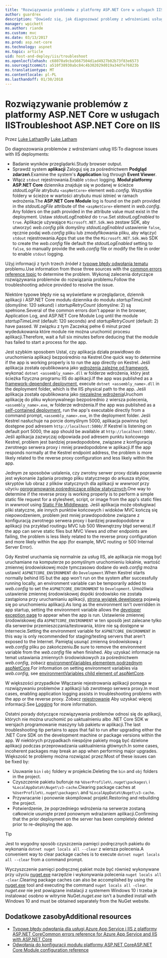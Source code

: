```yaml
---
title: "Rozwiązywanie problemów z platformy ASP.NET Core w usługach IIS"
author: guardrex
description: "Dowiedz się, jak diagnozować problemy z wdrożeniami usług IIS aplikacji platformy ASP.NET Core."
manager: wpickett
ms.author: riande
ms.custom: mvc
ms.date: 03/13/2017
ms.prod: asp.net-core
ms.technology: aspnet
ms.topic: article
uid: host-and-deploy/iis/troubleshoot
ms.openlocfilehash: c68070a9cba5667504d1ad4927b02b73f83e6573
ms.sourcegitcommit: a510f38930abc84c4b302029d019a34dfe76823b
ms.translationtype: MT
ms.contentlocale: pl-PL
ms.lasthandoff: 01/30/2018
---
```

# <a name="troubleshoot-aspnet-core-on-iis"></a><span data-ttu-id="55edb-103">Rozwiązywanie problemów z platformy ASP.NET Core w usługach IIS</span><span class="sxs-lookup"><span data-stu-id="55edb-103">Troubleshoot ASP.NET Core on IIS</span></span>

<span data-ttu-id="55edb-104">Przez [Luke Latham](https://github.com/guardrex)</span><span class="sxs-lookup"><span data-stu-id="55edb-104">By [Luke Latham](https://github.com/guardrex)</span></span>

<span data-ttu-id="55edb-105">Do diagnozowania problemów z wdrożeniami usług IIS:</span><span class="sxs-lookup"><span data-stu-id="55edb-105">To diagnose issues with IIS deployments:</span></span>

* <span data-ttu-id="55edb-106">Badanie wyników przeglądarki.</span><span class="sxs-lookup"><span data-stu-id="55edb-106">Study browser output.</span></span>
* <span data-ttu-id="55edb-107">Sprawdź system **aplikacji** Zaloguj się za pośrednictwem **Podgląd zdarzeń**.</span><span class="sxs-lookup"><span data-stu-id="55edb-107">Examine the system's **Application** log through **Event Viewer**.</span></span>
* <span data-ttu-id="55edb-108">Włącz `stdout` rejestrowania.</span><span class="sxs-lookup"><span data-stu-id="55edb-108">Enable `stdout` logging.</span></span> <span data-ttu-id="55edb-109">**Moduł platformy ASP.NET Core** dziennika znajduje się w podanej w ścieżce *stdoutLogFile* atrybutu `<aspNetCore>` element *web.config*. Wszystkie foldery w ścieżce w wartości atrybutu musi istnieć w ramach wdrożenia.</span><span class="sxs-lookup"><span data-stu-id="55edb-109">The **ASP.NET Core Module** log is found on the path provided in the *stdoutLogFile* attribute of the `<aspNetCore>` element in *web.config*. Any folders on the path provided in the attribute value must exist in the deployment.</span></span> <span data-ttu-id="55edb-110">Ustaw *stdoutLogEnabled* do `true`.</span><span class="sxs-lookup"><span data-stu-id="55edb-110">Set *stdoutLogEnabled* to `true`.</span></span> <span data-ttu-id="55edb-111">Aplikacje używające `Microsoft.NET.Sdk.Web` zestaw SDK, aby utworzyć *web.config* plik domyślny *stdoutLogEnabled* ustawienie `false`, ręcznie podaj *web.config* pliku lub zmodyfikowania pliku, aby włączyć `stdout` rejestrowania.</span><span class="sxs-lookup"><span data-stu-id="55edb-111">Apps that use the the `Microsoft.NET.Sdk.Web` SDK to create the *web.config* file default the *stdoutLogEnabled* setting to `false`, so manually provide the *web.config* file or modify the file in order to enable `stdout` logging.</span></span>

<span data-ttu-id="55edb-112">Użyj informacji z tych trzech źródeł z [typowe błędy odwołania tematu](xref:host-and-deploy/azure-iis-errors-reference) problemu.</span><span class="sxs-lookup"><span data-stu-id="55edb-112">Use information from those three sources with the [common errors reference topic](xref:host-and-deploy/azure-iis-errors-reference) to determine the problem.</span></span> <span data-ttu-id="55edb-113">Wykonaj zalecenia dotyczące rozwiązywania problemów do rozwiązania problemu.</span><span class="sxs-lookup"><span data-stu-id="55edb-113">Follow the troubleshooting advice provided to resolve the issue.</span></span>

<span data-ttu-id="55edb-114">Niektóre typowe błędy nie są wyświetlane w przeglądarce, dziennik aplikacji i ASP.NET Core modułu dziennika do modułu *startupTimeLimit* (domyślne: 120 sekund) i *startupRetryCount* (domyślne: 2) są spełnione.</span><span class="sxs-lookup"><span data-stu-id="55edb-114">Several of the common errors don't appear in the browser, Application Log, and ASP.NET Core Module Log until the module *startupTimeLimit* (default: 120 seconds) and *startupRetryCount* (default: 2) have passed.</span></span> <span data-ttu-id="55edb-115">W związku z tym Zaczekaj pełne 6 minut przed wydedukowania które module nie można uruchomić procesu aplikacji.</span><span class="sxs-lookup"><span data-stu-id="55edb-115">Therefore, wait a full six minutes before deducing that the module has failed to start a process for the app.</span></span>

<span data-ttu-id="55edb-116">Jest szybkim sposobem Ustal, czy aplikacja działa prawidłowo do uruchomienia aplikacji bezpośrednio na Kestrel.</span><span class="sxs-lookup"><span data-stu-id="55edb-116">One quick way to determine if the app is working properly is to run the app directly on Kestrel.</span></span> <span data-ttu-id="55edb-117">Jeśli aplikacja została opublikowana jako [wdrożenia zależne od framework](/dotnet/core/deploying/#framework-dependent-deployments-fdd), wykonać `dotnet <assembly_name>.dll` w folderze wdrożenia, który jest ścieżka fizyczna programu IIS do aplikacji.</span><span class="sxs-lookup"><span data-stu-id="55edb-117">If the app was published as a [framework-dependent deployment](/dotnet/core/deploying/#framework-dependent-deployments-fdd), execute `dotnet <assembly_name>.dll` in the deployment folder, which is the IIS physical path to the app.</span></span> <span data-ttu-id="55edb-118">Jeśli aplikacja została opublikowana jako [niezależne wdrożenia](/dotnet/core/deploying/#self-contained-deployments-scd)Uruchom aplikację do pliku wykonywalnego bezpośrednio z wiersza polecenia, `<assembly_name>.exe`, w folderze wdrożenia.</span><span class="sxs-lookup"><span data-stu-id="55edb-118">If the app was published as a [self-contained deployment](/dotnet/core/deploying/#self-contained-deployments-scd), run the app's executable directly from a command prompt, `<assembly_name>.exe`, in the deployment folder.</span></span> <span data-ttu-id="55edb-119">Jeśli Kestrel nasłuchuje na porcie domyślnym 5000, aplikacja powinna być dostępne pod adresem `http://localhost:5000/`.</span><span class="sxs-lookup"><span data-stu-id="55edb-119">If Kestrel is listening on default port 5000, the app should be available at `http://localhost:5000/`.</span></span> <span data-ttu-id="55edb-120">Jeśli aplikacja zazwyczaj odpowiada pod adresem punktu końcowego Kestrel, problem jest bardziej prawdopodobne, związane z konfiguracją zwrotnego serwera proxy i mniej prawdopodobne w aplikacji.</span><span class="sxs-lookup"><span data-stu-id="55edb-120">If the app responds normally at the Kestrel endpoint address, the problem is more likely related to the reverse proxy configuration and less likely within the app.</span></span>

<span data-ttu-id="55edb-121">Jednym ze sposobów ustalenia, czy zwrotny serwer proxy działa poprawnie jest wykonanie żądania prostego pliku statycznego do arkusza stylów, skryptów lub obraz z plików statycznych dla aplikacji w *wwwroot* przy użyciu [oprogramowanie pośredniczące plików statycznych](xref:fundamentals/static-files).</span><span class="sxs-lookup"><span data-stu-id="55edb-121">One way to determine if the reverse proxy is working properly is to perform a simple static file request for a stylesheet, script, or image from the app's static files in *wwwroot* using [Static File Middleware](xref:fundamentals/static-files).</span></span> <span data-ttu-id="55edb-122">Jeśli aplikacja może obsługiwać pliki statyczne, ale innych punktów końcowych i widoków MVC kończą się niepowodzeniem, problem jest mniej prawdopodobne związane z konfiguracją zwrotnego serwera proxy i bardziej prawdopodobne w aplikacji (na przykład routingu MVC lub 500 Wewnętrzny błąd serwera).</span><span class="sxs-lookup"><span data-stu-id="55edb-122">If the app can serve static files but MVC Views and other endpoints are failing, the problem is less likely related to the reverse proxy configuration and more likely within the app (for example, MVC routing or 500 Internal Server Error).</span></span>

<span data-ttu-id="55edb-123">Gdy Kestrel uruchamia się normalnie za usług IIS, ale aplikacja nie mogą być uruchamiane na komputerze po pomyślnym uruchomieniu lokalnie, wartość zmiennej środowiskowej może tymczasowo dodane do *web.config* można ustawić `ASPNETCORE_ENVIRONMENT` do `Development`.</span><span class="sxs-lookup"><span data-stu-id="55edb-123">When Kestrel starts normally behind IIS but the app won't run on the system after successfully running locally, an environment variable can be temporarily added to *web.config* to set the `ASPNETCORE_ENVIRONMENT` to `Development`.</span></span> <span data-ttu-id="55edb-124">Umożliwia ustawienie zmiennej środowiskowej dopóki środowisko nie została zastąpiona przy uruchamianiu aplikacji, [strona wyjątek dewelopera](xref:fundamentals/error-handling) pojawią się po uruchomieniu aplikacji.</span><span class="sxs-lookup"><span data-stu-id="55edb-124">As long as the environment isn't overridden in app startup, setting the environment variable allows the [developer exception page](xref:fundamentals/error-handling) to appear when the app is run.</span></span> <span data-ttu-id="55edb-125">Ustawienie zmiennej środowiskowej dla `ASPNETCORE_ENVIRONMENT` w ten sposób jest zalecane tylko dla serwerów przemieszczania/testowania, które nie są dostępne w Internecie.</span><span class="sxs-lookup"><span data-stu-id="55edb-125">Setting the environment variable for `ASPNETCORE_ENVIRONMENT` in this way is only recommended for staging/testing servers that aren't exposed to the Internet.</span></span> <span data-ttu-id="55edb-126">Pamiętaj usunąć zmienną środowiskową z *web.config* pliku po zakończeniu.</span><span class="sxs-lookup"><span data-stu-id="55edb-126">Be sure to remove the environment variable from the *web.config* file when finished.</span></span> <span data-ttu-id="55edb-127">Aby uzyskać informacje na temat ustawiania zmiennych środowiskowych za pośrednictwem *web.config*, zobacz [environmentVariables elementem podrzędnym aspNetCore](xref:host-and-deploy/aspnet-core-module#setting-environment-variables).</span><span class="sxs-lookup"><span data-stu-id="55edb-127">For information on setting environment variables via *web.config*, see [environmentVariables child element of aspNetCore](xref:host-and-deploy/aspnet-core-module#setting-environment-variables).</span></span>

<span data-ttu-id="55edb-128">W większości przypadków Włączanie rejestrowania aplikacji pomaga w rozwiązywaniu problemów z aplikacji lub zwrotnego serwera proxy.</span><span class="sxs-lookup"><span data-stu-id="55edb-128">In most cases, enabling application logging assists in troubleshooting problems with the app or the reverse proxy.</span></span> <span data-ttu-id="55edb-129">Zobacz [rejestrowanie](xref:fundamentals/logging/index) Aby uzyskać więcej informacji.</span><span class="sxs-lookup"><span data-stu-id="55edb-129">See [Logging](xref:fundamentals/logging/index) for more information.</span></span>

<span data-ttu-id="55edb-130">Ostatni porady dotyczące rozwiązywania problemów odnosi się do aplikacji, których nie można uruchomić po uaktualnieniu albo .NET Core SDK w wersjach programowanie maszyny lub pakietu w aplikacji.</span><span class="sxs-lookup"><span data-stu-id="55edb-130">The last troubleshooting tip pertains to apps that fail to run after upgrading either the .NET Core SDK on the development machine or package versions within the app.</span></span> <span data-ttu-id="55edb-131">W niektórych przypadkach niespójne pakiety mogą być dzielone aplikacji podczas przeprowadzania uaktualnienia głównych.</span><span class="sxs-lookup"><span data-stu-id="55edb-131">In some cases, incoherent packages may break an app when performing major upgrades.</span></span> <span data-ttu-id="55edb-132">Większość te problemy można rozwiązać przez:</span><span class="sxs-lookup"><span data-stu-id="55edb-132">Most of these issues can be fixed by:</span></span>

* <span data-ttu-id="55edb-133">Usuwanie `bin` i `obj` foldery w projekcie.</span><span class="sxs-lookup"><span data-stu-id="55edb-133">Deleting the `bin` and `obj` folders in the project.</span></span>
* <span data-ttu-id="55edb-134">Czyszczenie pakietu buforuje na `%UserProfile%\.nuget\packages\` i `%LocalAppData%\Nuget\v3-cache`.</span><span class="sxs-lookup"><span data-stu-id="55edb-134">Clearing package caches at `%UserProfile%\.nuget\packages\` and `%LocalAppData%\Nuget\v3-cache`.</span></span>
* <span data-ttu-id="55edb-135">Przywracanie i ponownie skompilować projekt.</span><span class="sxs-lookup"><span data-stu-id="55edb-135">Restoring and rebuilding the project.</span></span>
* <span data-ttu-id="55edb-136">Potwierdzenie, że poprzedniego wdrożenia na serwerze zostaną całkowicie usunięte przed ponownym wdrażaniem aplikacji.</span><span class="sxs-lookup"><span data-stu-id="55edb-136">Confirming that the prior deployment on the server has been completely deleted prior to re-deploying the app.</span></span>

> [!TIP]
> <span data-ttu-id="55edb-137">Jest to wygodny sposób czyszczenia pamięci podręcznych pakietu do wykonania `dotnet nuget locals all --clear` z wiersza polecenia.</span><span class="sxs-lookup"><span data-stu-id="55edb-137">A convenient way to clear package caches is to execute `dotnet nuget locals all --clear` from a command prompt.</span></span>
> 
> <span data-ttu-id="55edb-138">Wyczyszczenie pamięci podręcznej pakiet może być również wykonywane przy użyciu [nuget.exe](https://www.nuget.org/downloads) narzędzie i wykonywania polecenia `nuget locals all -clear`.</span><span class="sxs-lookup"><span data-stu-id="55edb-138">Clearing package caches can also be accomplished by using the [nuget.exe](https://www.nuget.org/downloads) tool and executing the command `nuget locals all -clear`.</span></span> <span data-ttu-id="55edb-139">*nuget.exe* nie jest powiązane instalacji z systemem Windows 10 i trzeba je instalować osobno w witrynie NuGet.</span><span class="sxs-lookup"><span data-stu-id="55edb-139">*nuget.exe* isn't a bundled install with Windows 10 and must be obtained separately from the NuGet website.</span></span>
<!--
> [!TIP]
> A convenient way to clear package caches is to:
>
> * Obtain the *NuGet.exe* tool from [NuGet.org](https://www.nuget.org/).
> * Add the path to *NuGet.exe* to the system PATH.
> * Execute `nuget locals all -clear` from a command prompt.
>
> Alternatively, execute `dotnet nuget locals all --clear` from a command prompt without obtaining *NuGet.exe*. -->

## <a name="additional-resources"></a><span data-ttu-id="55edb-140">Dodatkowe zasoby</span><span class="sxs-lookup"><span data-stu-id="55edb-140">Additional resources</span></span>

* [<span data-ttu-id="55edb-141">Typowe błędy odwołania dla usługi Azure App Service i IIS z platformy ASP.NET Core</span><span class="sxs-lookup"><span data-stu-id="55edb-141">Common errors reference for Azure App Service and IIS with ASP.NET Core</span></span>](xref:host-and-deploy/azure-iis-errors-reference)
* [<span data-ttu-id="55edb-142">Odwołania do konfiguracji modułu platformy ASP.NET Core</span><span class="sxs-lookup"><span data-stu-id="55edb-142">ASP.NET Core Module configuration reference</span></span>](xref:host-and-deploy/aspnet-core-module)

